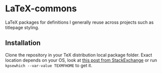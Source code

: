 # LaTeX-commons

LaTeX packages for definitions I generally reuse across projects such as titlepage styling.

## Installation

Clone the repository in your TeX distribution local package folder.
Exact location depends on your OS, look at [this post from StackExchange](http://tex.stackexchange.com/a/1167)
or run `kpsewhich --var-value TEXMFHOME` to get it.

